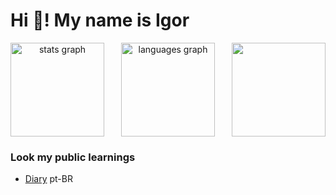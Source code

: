 # Hi 👋! My name is Igor

<div align="center">
  <img  align="left" src="https://github-readme-stats.vercel.app/api?username=rogigs&hide_title=false&hide_rank=false&show_icons=true&include_all_commits=true&count_private=true&disable_animations=false&theme=dracula&locale=en&hide_border=false" height="150" alt="stats graph"  />
  <img src="https://github-readme-stats.vercel.app/api/top-langs?username=rogigs&locale=en&hide_title=false&layout=compact&card_width=320&langs_count=5&theme=dracula&hide_border=false" height="150" alt="languages graph"  />
<img align="right" height="150" src="https://media.tenor.com/4DEF84bYG2AAAAAd/stray-programming.gif"  />
  
</div>

### Look my public learnings

- [Diary](https://igor-soares.notion.site/Di-rio-6ce34357ada84bf681bfc72313473baf?pvs=25) pt-BR

